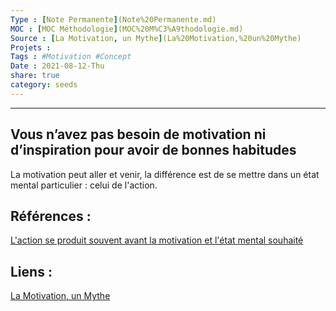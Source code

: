 ```yaml
---
Type : [Note Permanente](Note%20Permanente.md)
MOC : [MOC Méthodologie](MOC%20M%C3%A9thodologie.md)
Source : [La Motivation, un Mythe](La%20Motivation,%20un%20Mythe)
Projets :
Tags : #Motivation #Concept 
Date : 2021-08-12-Thu
share: true
category: seeds
---
```

***

## Vous n’avez pas besoin de motivation ni d’inspiration pour avoir de bonnes habitudes

La motivation peut aller et venir, la différence est de se mettre dans un état mental particulier : celui de l'action.


## Références :
[L'action se produit souvent avant la motivation et l'état mental souhaité](L'action%20se%20produit%20souvent%20avant%20la%20motivation%20et%20l'%C3%A9tat%20mental%20souhait%C3%A9)

## Liens :
[La Motivation, un Mythe](La%20Motivation,%20un%20Mythe)
